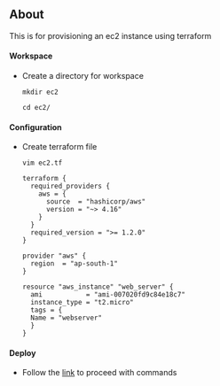 ## About
This is for provisioning an ec2 instance using terraform

#### Workspace
- Create a directory for workspace
  ```
  mkdir ec2
  ```
  ```
  cd ec2/
  ```
#### Configuration
- Create terraform file
  ```
  vim ec2.tf
  ```
  ```
  terraform {
    required_providers {
      aws = {
        source  = "hashicorp/aws"
        version = "~> 4.16"
      }
    }
    required_version = ">= 1.2.0"
  }

  provider "aws" {
    region  = "ap-south-1"
  }

  resource "aws_instance" "web_server" {
    ami           = "ami-007020fd9c84e18c7"
    instance_type = "t2.micro"
    tags = {
    Name = "webserver"
    }
  }
  ```
#### Deploy
- Follow the [link](../README.md) to proceed with commands
